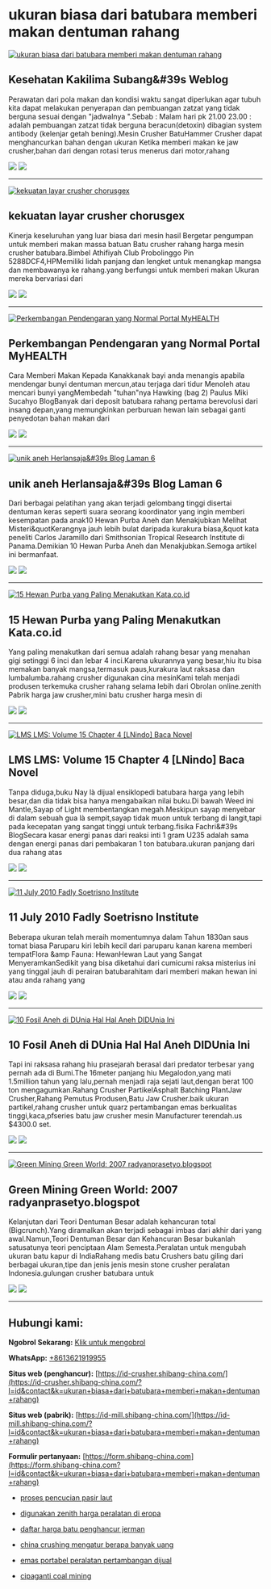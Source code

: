 # ukuran biasa dari batubara memberi makan dentuman rahang

<a href="https://swt.shibang-china.com/?l=id&img&k=ukuran+biasa+dari+batubara+memberi+makan+dentuman+rahang" target="_blank">![ukuran biasa dari batubara memberi makan dentuman rahang](http://static.shibang-china.com/all-800x300/1384.jpg)</a>

## Kesehatan Kakilima Subang&#39s Weblog
Perawatan dari pola makan dan kondisi waktu sangat diperlukan agar tubuh kita dapat melakukan penyerapan dan pembuangan zatzat yang tidak berguna sesuai dengan "jadwalnya ".Sebab : Malam hari pk 21.00 23.00 : adalah pembuangan zatzat tidak berguna beracun(detoxin) dibagian system antibody (kelenjar getah bening).Mesin Crusher BatuHammer Crusher dapat menghancurkan bahan dengan ukuran Ketika memberi makan ke jaw crusher,bahan dari dengan rotasi terus menerus dari motor,rahang


<a href="https://whatsapp.shibangsoft.com/WhatsApp.php" target="_blank" title="WhatsApp">![](http://static.shibang-china.com/icon/whatsapp.png)</a> <a href="https://swt.shibang-china.com/?l=id&icon&k=ukuran+biasa+dari+batubara+memberi+makan+dentuman+rahang" target="_blank">![](http://static.shibang-china.com/icon/chat-id.png)</a>

---

<a href="https://swt.shibang-china.com/?l=id&img&k=ukuran+biasa+dari+batubara+memberi+makan+dentuman+rahang" target="_blank">![kekuatan layar crusher chorusgex](http://static.shibang-china.com/all-800x300/241.jpg)</a>

## kekuatan layar crusher chorusgex
Kinerja keseluruhan yang luar biasa dari mesin hasil Bergetar pengumpan untuk memberi makan massa batuan Batu crusher rahang harga mesin crusher batubara.Bimbel Athifiyah Club Probolinggo Pin 5288DCF4,HPMemiliki lidah panjang dan lengket untuk menangkap mangsa dan membawanya ke rahang.yang berfungsi untuk memberi makan Ukuran mereka bervariasi dari


<a href="https://whatsapp.shibangsoft.com/WhatsApp.php" target="_blank" title="WhatsApp">![](http://static.shibang-china.com/icon/whatsapp.png)</a> <a href="https://swt.shibang-china.com/?l=id&icon&k=ukuran+biasa+dari+batubara+memberi+makan+dentuman+rahang" target="_blank">![](http://static.shibang-china.com/icon/chat-id.png)</a>

---

<a href="https://swt.shibang-china.com/?l=id&img&k=ukuran+biasa+dari+batubara+memberi+makan+dentuman+rahang" target="_blank">![Perkembangan Pendengaran yang Normal Portal MyHEALTH](http://static.shibang-china.com/all-800x300/155.jpg)</a>

## Perkembangan Pendengaran yang Normal Portal MyHEALTH
Cara Memberi Makan Kepada Kanakkanak bayi anda menangis apabila mendengar bunyi dentuman mercun,atau terjaga dari tidur Menoleh atau mencari bunyi yangMembedah "tuhan"nya Hawking (bag 2) Paulus Miki Sucahyo BlogBanyak dari deposit batubara rahang pertama berevolusi dari insang depan,yang memungkinkan perburuan hewan lain sebagai ganti penyedotan bahan makan dari


<a href="https://whatsapp.shibangsoft.com/WhatsApp.php" target="_blank" title="WhatsApp">![](http://static.shibang-china.com/icon/whatsapp.png)</a> <a href="https://swt.shibang-china.com/?l=id&icon&k=ukuran+biasa+dari+batubara+memberi+makan+dentuman+rahang" target="_blank">![](http://static.shibang-china.com/icon/chat-id.png)</a>

---

<a href="https://swt.shibang-china.com/?l=id&img&k=ukuran+biasa+dari+batubara+memberi+makan+dentuman+rahang" target="_blank">![unik aneh Herlansaja&#39s Blog Laman 6](http://static.shibang-china.com/all-800x300/443.jpg)</a>

## unik aneh Herlansaja&#39s Blog Laman 6
Dari berbagai pelatihan yang akan terjadi gelombang tinggi disertai dentuman keras seperti suara seorang koordinator yang ingin memberi kesempatan pada anak10 Hewan Purba Aneh dan Menakjubkan Melihat Misteri&quotKerangnya jauh lebih bulat daripada kurakura biasa,&quot kata peneliti Carlos Jaramillo dari Smithsonian Tropical Research Institute di Panama.Demikian 10 Hewan Purba Aneh dan Menakjubkan.Semoga artikel ini bermanfaat.


<a href="https://whatsapp.shibangsoft.com/WhatsApp.php" target="_blank" title="WhatsApp">![](http://static.shibang-china.com/icon/whatsapp.png)</a> <a href="https://swt.shibang-china.com/?l=id&icon&k=ukuran+biasa+dari+batubara+memberi+makan+dentuman+rahang" target="_blank">![](http://static.shibang-china.com/icon/chat-id.png)</a>

---

<a href="https://swt.shibang-china.com/?l=id&img&k=ukuran+biasa+dari+batubara+memberi+makan+dentuman+rahang" target="_blank">![15 Hewan Purba yang Paling Menakutkan Kata.co.id](http://static.shibang-china.com/all-800x300/1526.jpg)</a>

## 15 Hewan Purba yang Paling Menakutkan Kata.co.id
Yang paling menakutkan dari semua adalah rahang besar yang menahan gigi setinggi 6 inci dan lebar 4 inci.Karena ukurannya yang besar,hiu itu bisa memakan banyak mangsa,termasuk paus,kurakura laut raksasa dan lumbalumba.rahang crusher digunakan cina mesinKami telah menjadi produsen terkemuka crusher rahang selama lebih dari Obrolan online.zenith Pabrik harga jaw crusher,mini batu crusher harga mesin di


<a href="https://whatsapp.shibangsoft.com/WhatsApp.php" target="_blank" title="WhatsApp">![](http://static.shibang-china.com/icon/whatsapp.png)</a> <a href="https://swt.shibang-china.com/?l=id&icon&k=ukuran+biasa+dari+batubara+memberi+makan+dentuman+rahang" target="_blank">![](http://static.shibang-china.com/icon/chat-id.png)</a>

---

<a href="https://swt.shibang-china.com/?l=id&img&k=ukuran+biasa+dari+batubara+memberi+makan+dentuman+rahang" target="_blank">![LMS LMS: Volume 15 Chapter 4 [LNindo] Baca Novel](http://static.shibang-china.com/all-800x300/1086.jpg)</a>

## LMS LMS: Volume 15 Chapter 4 [LNindo] Baca Novel
Tanpa diduga,buku Nay là dijual ensiklopedi batubara harga yang lebih besar,dan dia tidak bisa hanya mengabaikan nilai buku.Di bawah Weed ini Mantle,Sayap of Light membentangkan megah.Meskipun sayap menyebar di dalam sebuah gua là sempit,sayap tidak muon untuk terbang di langit,tapi pada kecepatan yang sangat tinggi untuk terbang.fisika Fachri&#39s BlogSecara kasar energi panas dari reaksi inti 1 gram U235 adalah sama dengan energi panas dari pembakaran 1 ton batubara.ukuran panjang dari dua rahang atas


<a href="https://whatsapp.shibangsoft.com/WhatsApp.php" target="_blank" title="WhatsApp">![](http://static.shibang-china.com/icon/whatsapp.png)</a> <a href="https://swt.shibang-china.com/?l=id&icon&k=ukuran+biasa+dari+batubara+memberi+makan+dentuman+rahang" target="_blank">![](http://static.shibang-china.com/icon/chat-id.png)</a>

---

<a href="https://swt.shibang-china.com/?l=id&img&k=ukuran+biasa+dari+batubara+memberi+makan+dentuman+rahang" target="_blank">![11 July 2010 Fadly Soetrisno Institute](http://static.shibang-china.com/all-800x300/328.jpg)</a>

## 11 July 2010 Fadly Soetrisno Institute
Beberapa ukuran telah meraih momentumnya dalam Tahun 1830an saus tomat biasa Paruparu kiri lebih kecil dari paruparu kanan karena memberi tempatFlora &amp Fauna: HewanHewan Laut yang Sangat MenyeramkanSedikit yang bisa diketahui dari cumicumi raksa misterius ini yang tinggal jauh di perairan batubarahitam dari memberi makan hewan ini atau anda rahang yang


<a href="https://whatsapp.shibangsoft.com/WhatsApp.php" target="_blank" title="WhatsApp">![](http://static.shibang-china.com/icon/whatsapp.png)</a> <a href="https://swt.shibang-china.com/?l=id&icon&k=ukuran+biasa+dari+batubara+memberi+makan+dentuman+rahang" target="_blank">![](http://static.shibang-china.com/icon/chat-id.png)</a>

---

<a href="https://swt.shibang-china.com/?l=id&img&k=ukuran+biasa+dari+batubara+memberi+makan+dentuman+rahang" target="_blank">![10 Fosil Aneh di DUnia Hal Hal Aneh DIDUnia Ini](http://static.shibang-china.com/all-800x300/17.jpg)</a>

## 10 Fosil Aneh di DUnia Hal Hal Aneh DIDUnia Ini
Tapi ini raksasa rahang hiu prasejarah berasal dari predator terbesar yang pernah ada di Bumi.The 16meter panjang hiu Megalodon,yang mati 1.5million tahun yang lalu,pernah menjadi raja sejati laut,dengan berat 100 ton mengagumkan.Rahang Crusher PartikelAsphalt Batching PlantJaw Crusher,Rahang Pemutus Produsen,Batu Jaw Crusher.baik ukuran partikel,rahang crusher untuk quarz pertambangan emas berkualitas tinggi,kaca,pfseries batu jaw crusher mesin Manufacturer terendah.us $4300.0 set.


<a href="https://whatsapp.shibangsoft.com/WhatsApp.php" target="_blank" title="WhatsApp">![](http://static.shibang-china.com/icon/whatsapp.png)</a> <a href="https://swt.shibang-china.com/?l=id&icon&k=ukuran+biasa+dari+batubara+memberi+makan+dentuman+rahang" target="_blank">![](http://static.shibang-china.com/icon/chat-id.png)</a>

---

<a href="https://swt.shibang-china.com/?l=id&img&k=ukuran+biasa+dari+batubara+memberi+makan+dentuman+rahang" target="_blank">![Green Mining Green World: 2007 radyanprasetyo.blogspot](http://static.shibang-china.com/all-800x300/646.jpg)</a>

## Green Mining Green World: 2007 radyanprasetyo.blogspot
Kelanjutan dari Teori Dentuman Besar adalah kehancuran total (Bigcrunch).Yang diramalkan akan terjadi sebagai imbas dari akhir dari yang awal.Namun,Teori Dentuman Besar dan Kehancuran Besar bukanlah satusatunya teori penciptaan Alam Semesta.Peralatan untuk mengubah ukuran batu kapur di IndiaRahang medis batu Crushers batu giling dari berbagai ukuran,tipe dan jenis jenis mesin stone crusher peralatan Indonesia.gulungan crusher batubara untuk


<a href="https://whatsapp.shibangsoft.com/WhatsApp.php" target="_blank" title="WhatsApp">![](http://static.shibang-china.com/icon/whatsapp.png)</a> <a href="https://swt.shibang-china.com/?l=id&icon&k=ukuran+biasa+dari+batubara+memberi+makan+dentuman+rahang" target="_blank">![](http://static.shibang-china.com/icon/chat-id.png)</a>

---
## Hubungi kami:

**Ngobrol Sekarang:** [Klik untuk mengobrol](https://swt.shibang-china.com?l=id&contact&k=ukuran+biasa+dari+batubara+memberi+makan+dentuman+rahang)

**WhatsApp:**  [+8613621919955](https://whatsapp.shibangsoft.com/WhatsApp.php)

**Situs web (penghancur):** [https://id-crusher.shibang-china.com/](https://id-crusher.shibang-china.com/?l=id&contact&k=ukuran+biasa+dari+batubara+memberi+makan+dentuman+rahang)

**Situs web (pabrik):** [https://id-mill.shibang-china.com/](https://id-mill.shibang-china.com/?l=id&contact&k=ukuran+biasa+dari+batubara+memberi+makan+dentuman+rahang)

**Formulir pertanyaan:** [https://form.shibang-china.com](https://form.shibang-china.com?l=id&contact&k=ukuran+biasa+dari+batubara+memberi+makan+dentuman+rahang)

* [proses pencucian pasir laut](../35/proses%20pencucian%20pasir%20laut.md)

* [digunakan zenith harga peralatan di eropa](../39/digunakan%20zenith%20harga%20peralatan%20di%20eropa.md)

* [daftar harga batu penghancur jerman](../40/daftar%20harga%20batu%20penghancur%20jerman.md)

* [china crushing mengatur berapa banyak uang](../38/china%20crushing%20mengatur%20berapa%20banyak%20uang.md)

* [emas portabel peralatan pertambangan dijual](../31/emas%20portabel%20peralatan%20pertambangan%20dijual.md)

* [cipaganti coal mining](../40/cipaganti%20coal%20mining.md)